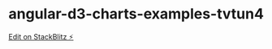# angular-d3-charts-examples-tvtun4

[Edit on StackBlitz ⚡️](https://stackblitz.com/edit/angular-d3-charts-examples-tvtun4)